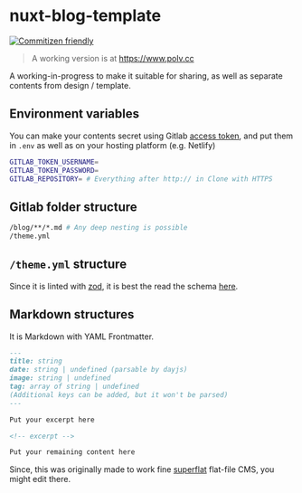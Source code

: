# nuxt-blog-template

[![Commitizen friendly](https://img.shields.io/badge/commitizen-friendly-brightgreen.svg)](http://commitizen.github.io/cz-cli/)

> A working version is at <https://www.polv.cc>

A working-in-progress to make it suitable for sharing, as well as separate contents from design / template.

## Environment variables

You can make your contents secret using Gitlab [access token](https://docs.gitlab.com/ee/user/project/deploy_tokens/), and put them in `.env` as well as on your hosting platform (e.g. Netlify)

```sh
GITLAB_TOKEN_USERNAME=
GITLAB_TOKEN_PASSWORD=
GITLAB_REPOSITORY= # Everything after http:// in Clone with HTTPS
```

## Gitlab folder structure

```sh
/blog/**/*.md # Any deep nesting is possible
/theme.yml
```

## `/theme.yml` structure

Since it is linted with [zod](https://github.com/vriad/zod), it is best the read the schema [here](/types/theme.ts).

## Markdown structures

It is Markdown with YAML Frontmatter.

```markdown
---
title: string
date: string | undefined (parsable by dayjs)
image: string | undefined
tag: array of string | undefined
(Additional keys can be added, but it won't be parsed)
---

Put your excerpt here

<!-- excerpt -->

Put your remaining content here
```

Since, this was originally made to work fine [superflat](https://github.com/patarapolw/superflat) flat-file CMS, you might edit there.
